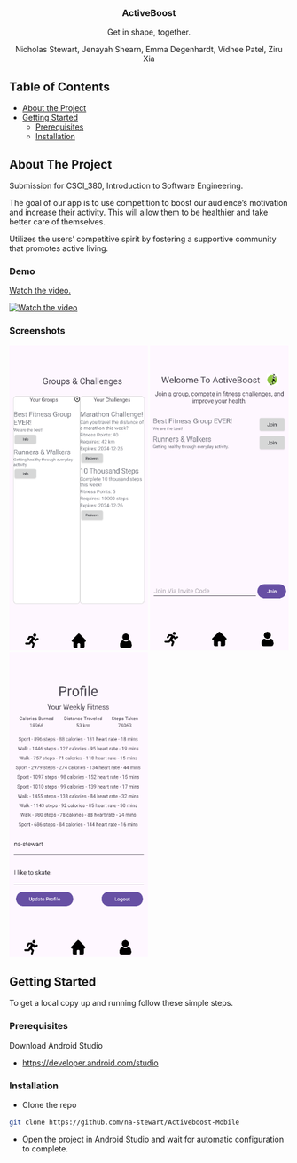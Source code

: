 <!-- PROJECT LOGO -->
<br />
<p align="center">
  <h3 align="center">ActiveBoost</h3>

  <p align="center">
    Get in shape, together.
  </p>
  <p align="center">
    Nicholas Stewart, Jenayah Shearn, Emma Degenhardt, Vidhee Patel, Ziru Xia
  </p>
</p>

<!-- TABLE OF CONTENTS -->
## Table of Contents

* [About the Project](#about-the-project)
* [Getting Started](#getting-started)
  * [Prerequisites](#prerequisites)
  * [Installation](#installation)

<!-- ABOUT THE PROJECT -->
## About The Project

Submission for CSCI_380, Introduction to Software Engineering.

The goal of our app is to use competition to boost our audience’s motivation and increase their activity. This will allow them to be healthier and take better care of themselves.

Utilizes the users’ competitive spirit by fostering a supportive community that promotes active living.

### Demo

[Watch the video.](https://www.youtube.com/watch?v=iu8YumIYoS8)

[![Watch the video](https://img.youtube.com/vi/iu8YumIYoS8/0.jpg)](https://www.youtube.com/watch?v=iu8YumIYoS8)

### Screenshots

<div>
  <img src="https://github.com/na-stewart/Activeboost-Mobile/blob/master/preview/preview2.PNG" alt="Image 2" width="250" height="550">
  <img src="https://github.com/na-stewart/Activeboost-Mobile/blob/master/preview/preview.PNG" alt="Image 1" width="250" height="550">
  <img src="https://github.com/na-stewart/Activeboost-Mobile/blob/master/preview/preview3.PNG" alt="Image 3" width="250" height="550">
</div>

<!-- GETTING STARTED -->
## Getting Started

To get a local copy up and running follow these simple steps.

### Prerequisites

Download Android Studio

* https://developer.android.com/studio

### Installation

* Clone the repo
  
```sh
git clone https://github.com/na-stewart/Activeboost-Mobile
```

* Open the project in Android Studio and wait for automatic configuration to complete.
